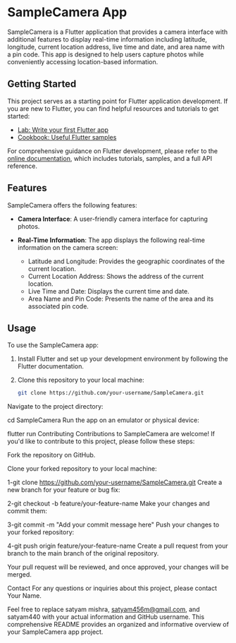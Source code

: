 # SampleCamera App

SampleCamera is a Flutter application that provides a camera interface with additional features to display real-time information including latitude, longitude, current location address, live time and date, and area name with a pin code. This app is designed to help users capture photos while conveniently accessing location-based information.

## Getting Started

This project serves as a starting point for Flutter application development. If you are new to Flutter, you can find helpful resources and tutorials to get started:

- [Lab: Write your first Flutter app](https://docs.flutter.dev/get-started/codelab)
- [Cookbook: Useful Flutter samples](https://docs.flutter.dev/cookbook)

For comprehensive guidance on Flutter development, please refer to the [online documentation](https://docs.flutter.dev/), which includes tutorials, samples, and a full API reference.

## Features

SampleCamera offers the following features:

- **Camera Interface**: A user-friendly camera interface for capturing photos.

- **Real-Time Information**: The app displays the following real-time information on the camera screen:
  - Latitude and Longitude: Provides the geographic coordinates of the current location.
  - Current Location Address: Shows the address of the current location.
  - Live Time and Date: Displays the current time and date.
  - Area Name and Pin Code: Presents the name of the area and its associated pin code.

## Usage

To use the SampleCamera app:

1. Install Flutter and set up your development environment by following the Flutter documentation.

2. Clone this repository to your local machine:

   ```bash
   git clone https://github.com/your-username/SampleCamera.git
Navigate to the project directory:

cd SampleCamera
Run the app on an emulator or physical device:

flutter run
Contributing
Contributions to SampleCamera are welcome! If you'd like to contribute to this project, please follow these steps:

Fork the repository on GitHub.

Clone your forked repository to your local machine:


1-git clone https://github.com/your-username/SampleCamera.git
Create a new branch for your feature or bug fix:

2-git checkout -b feature/your-feature-name
Make your changes and commit them:

3-git commit -m "Add your commit message here"
Push your changes to your forked repository:

4-git push origin feature/your-feature-name
Create a pull request from your branch to the main branch of the original repository.

Your pull request will be reviewed, and once approved, your changes will be merged.


Contact
For any questions or inquiries about this project, please contact Your Name.

Feel free to replace satyam mishra, satyam456m@gmail.com, and satyam440 with your actual information and GitHub username. This comprehensive README provides an organized and informative overview of your SampleCamera app project.



